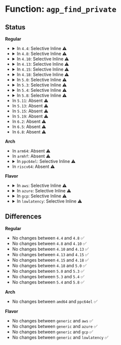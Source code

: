 # Function: <code>agp_find_private</code>

## Status
<b>Regular</b>
<ul>
<li>
<details>
<summary>In <code>4.4</code>: Selective Inline ⚠️</summary>

```c
struct agp_file_private *agp_find_private(pid_t pid);
```

**Collision:** Unique Global

**Inline:** Selective

**Transformation:** False

**Instances:**

```
In drivers/char/agp/frontend.c (ffffffff8151b662)
Location: drivers/char/agp/frontend.c:215
Inline: True
Inline callers:
  - drivers/char/agp/frontend.c:agp_controller_make_current
  - drivers/char/agp/frontend.c:agp_release
  - drivers/char/agp/frontend.c:agp_ioctl
  - drivers/char/agp/frontend.c:agp_ioctl
```
**Symbols:**

```
ffffffff8151bcd0-ffffffff8151bcff: agp_find_private (STB_GLOBAL)
```
</details>
</li>
<li>
<details>
<summary>In <code>4.8</code>: Selective Inline ⚠️</summary>

```c
struct agp_file_private *agp_find_private(pid_t pid);
```

**Collision:** Unique Global

**Inline:** Selective

**Transformation:** False

**Instances:**

```
In drivers/char/agp/frontend.c (ffffffff8156f314)
Location: drivers/char/agp/frontend.c:215
Inline: True
Inline callers:
  - drivers/char/agp/frontend.c:agp_ioctl
  - drivers/char/agp/frontend.c:agp_ioctl
  - drivers/char/agp/frontend.c:agp_release
  - drivers/char/agp/frontend.c:agp_controller_make_current
```
**Symbols:**

```
ffffffff8156ea10-ffffffff8156ea3b: agp_find_private (STB_GLOBAL)
```
</details>
</li>
<li>
<details>
<summary>In <code>4.10</code>: Selective Inline ⚠️</summary>

```c
struct agp_file_private *agp_find_private(pid_t pid);
```

**Collision:** Unique Global

**Inline:** Selective

**Transformation:** False

**Instances:**

```
In drivers/char/agp/frontend.c (ffffffff8159b9d4)
Location: drivers/char/agp/frontend.c:215
Inline: True
Inline callers:
  - drivers/char/agp/frontend.c:agp_ioctl
  - drivers/char/agp/frontend.c:agp_ioctl
  - drivers/char/agp/frontend.c:agp_release
  - drivers/char/agp/frontend.c:agp_controller_make_current
```
**Symbols:**

```
ffffffff8159b0d0-ffffffff8159b0fb: agp_find_private (STB_GLOBAL)
```
</details>
</li>
<li>
<details>
<summary>In <code>4.13</code>: Selective Inline ⚠️</summary>

```c
struct agp_file_private *agp_find_private(pid_t pid);
```

**Collision:** Unique Global

**Inline:** Selective

**Transformation:** False

**Instances:**

```
In drivers/char/agp/frontend.c (ffffffff815af866)
Location: drivers/char/agp/frontend.c:215
Inline: True
Inline callers:
  - drivers/char/agp/frontend.c:agp_ioctl
  - drivers/char/agp/frontend.c:agp_ioctl
  - drivers/char/agp/frontend.c:agp_release
  - drivers/char/agp/frontend.c:agp_controller_make_current
```
**Symbols:**

```
ffffffff815af130-ffffffff815af15b: agp_find_private (STB_GLOBAL)
```
</details>
</li>
<li>
<details>
<summary>In <code>4.15</code>: Selective Inline ⚠️</summary>

```c
struct agp_file_private *agp_find_private(pid_t pid);
```

**Collision:** Unique Global

**Inline:** Selective

**Transformation:** False

**Instances:**

```
In drivers/char/agp/frontend.c (ffffffff816163d6)
Location: drivers/char/agp/frontend.c:215
Inline: True
Inline callers:
  - drivers/char/agp/frontend.c:agp_ioctl
  - drivers/char/agp/frontend.c:agp_ioctl
  - drivers/char/agp/frontend.c:agp_release
  - drivers/char/agp/frontend.c:agp_controller_make_current
```
**Symbols:**

```
ffffffff81615ca0-ffffffff81615ccb: agp_find_private (STB_GLOBAL)
```
</details>
</li>
<li>
<details>
<summary>In <code>4.18</code>: Selective Inline ⚠️</summary>

```c
struct agp_file_private *agp_find_private(pid_t pid);
```

**Collision:** Unique Global

**Inline:** Selective

**Transformation:** False

**Instances:**

```
In drivers/char/agp/frontend.c (ffffffff816501c3)
Location: drivers/char/agp/frontend.c:215
Inline: True
Inline callers:
  - drivers/char/agp/frontend.c:agp_ioctl
  - drivers/char/agp/frontend.c:agp_ioctl
  - drivers/char/agp/frontend.c:agp_release
  - drivers/char/agp/frontend.c:agp_controller_make_current
Direct callers:
  - drivers/char/agp/compat_ioctl.c:compat_agp_ioctl
  - drivers/char/agp/compat_ioctl.c:compat_agp_ioctl
```
**Symbols:**

```
ffffffff8164fa10-ffffffff8164fa3b: agp_find_private (STB_GLOBAL)
```
</details>
</li>
<li>
<details>
<summary>In <code>5.0</code>: Selective Inline ⚠️</summary>

```c
struct agp_file_private *agp_find_private(pid_t pid);
```

**Collision:** Unique Global

**Inline:** Selective

**Transformation:** False

**Instances:**

```
In drivers/char/agp/frontend.c (ffffffff8166e35f)
Location: drivers/char/agp/frontend.c:215
Inline: True
Inline callers:
  - drivers/char/agp/frontend.c:agp_ioctl
  - drivers/char/agp/frontend.c:agp_ioctl
  - drivers/char/agp/frontend.c:agp_release
  - drivers/char/agp/frontend.c:agp_controller_make_current
Direct callers:
  - drivers/char/agp/compat_ioctl.c:compat_agp_ioctl
  - drivers/char/agp/compat_ioctl.c:compat_agp_ioctl
```
**Symbols:**

```
ffffffff8166dbc0-ffffffff8166dbeb: agp_find_private (STB_GLOBAL)
```
</details>
</li>
<li>
<details>
<summary>In <code>5.3</code>: Selective Inline ⚠️</summary>

```c
struct agp_file_private *agp_find_private(pid_t pid);
```

**Collision:** Unique Global

**Inline:** Selective

**Transformation:** False

**Instances:**

```
In drivers/char/agp/frontend.c (ffffffff816a3a43)
Location: drivers/char/agp/frontend.c:215
Inline: True
Inline callers:
  - drivers/char/agp/frontend.c:agp_release
  - drivers/char/agp/frontend.c:agp_controller_make_current
Direct callers:
  - drivers/char/agp/compat_ioctl.c:compat_agp_ioctl
  - drivers/char/agp/compat_ioctl.c:compat_agp_ioctl
```
**Symbols:**

```
ffffffff816a3760-ffffffff816a3786: agp_find_private (STB_GLOBAL)
```
</details>
</li>
<li>
<details>
<summary>In <code>5.4</code>: Selective Inline ⚠️</summary>

```c
struct agp_file_private *agp_find_private(pid_t pid);
```

**Collision:** Unique Global

**Inline:** Selective

**Transformation:** False

**Instances:**

```
In drivers/char/agp/frontend.c (ffffffff816c6c7f)
Location: drivers/char/agp/frontend.c:215
Inline: True
Inline callers:
  - drivers/char/agp/frontend.c:agp_ioctl
  - drivers/char/agp/frontend.c:agp_ioctl
  - drivers/char/agp/frontend.c:agp_release
  - drivers/char/agp/frontend.c:agp_controller_make_current
Direct callers:
  - drivers/char/agp/compat_ioctl.c:compat_agp_ioctl
  - drivers/char/agp/compat_ioctl.c:compat_agp_ioctl
```
**Symbols:**

```
ffffffff816c64f0-ffffffff816c6516: agp_find_private (STB_GLOBAL)
```
</details>
</li>
<li>
<details>
<summary>In <code>5.8</code>: Selective Inline ⚠️</summary>

```c
struct agp_file_private *agp_find_private(pid_t pid);
```

**Collision:** Unique Global

**Inline:** Selective

**Transformation:** False

**Instances:**

```
In drivers/char/agp/frontend.c (ffffffff8177a8a1)
Location: drivers/char/agp/frontend.c:213
Inline: True
Inline callers:
  - drivers/char/agp/frontend.c:agp_controller_release_current
  - drivers/char/agp/frontend.c:agp_controller_make_current
```
**Symbols:**

```
ffffffff8177aef0-ffffffff8177af16: agp_find_private (STB_GLOBAL)
```
</details>
</li>
<li>
In <code>5.11</code>: Absent ⚠️
</li>
<li>
In <code>5.13</code>: Absent ⚠️
</li>
<li>
In <code>5.15</code>: Absent ⚠️
</li>
<li>
In <code>5.19</code>: Absent ⚠️
</li>
<li>
In <code>6.2</code>: Absent ⚠️
</li>
<li>
In <code>6.5</code>: Absent ⚠️
</li>
<li>
In <code>6.8</code>: Absent ⚠️
</li>
</ul>
<b>Arch</b>
<ul>
<li>
In <code>arm64</code>: Absent ⚠️
</li>
<li>
In <code>armhf</code>: Absent ⚠️
</li>
<li>
<details>
<summary>In <code>ppc64el</code>: Selective Inline ⚠️</summary>

```c
struct agp_file_private *agp_find_private(pid_t pid);
```

**Collision:** Unique Global

**Inline:** Selective

**Transformation:** False

**Instances:**

```
In drivers/char/agp/frontend.c (c000000000953750)
Location: drivers/char/agp/frontend.c:215
Inline: True
Inline callers:
  - drivers/char/agp/frontend.c:agp_release
  - drivers/char/agp/frontend.c:agp_controller_make_current
```
**Symbols:**

```
c000000000953280-c0000000009532d0: agp_find_private (STB_GLOBAL)
```
</details>
</li>
<li>
In <code>riscv64</code>: Absent ⚠️
</li>
</ul>
<b>Flavor</b>
<ul>
<li>
<details>
<summary>In <code>aws</code>: Selective Inline ⚠️</summary>

```c
struct agp_file_private *agp_find_private(pid_t pid);
```

**Collision:** Unique Global

**Inline:** Selective

**Transformation:** False

**Instances:**

```
In drivers/char/agp/frontend.c (ffffffff8168c6cf)
Location: drivers/char/agp/frontend.c:215
Inline: True
Inline callers:
  - drivers/char/agp/frontend.c:agp_ioctl
  - drivers/char/agp/frontend.c:agp_ioctl
  - drivers/char/agp/frontend.c:agp_release
  - drivers/char/agp/frontend.c:agp_controller_make_current
Direct callers:
  - drivers/char/agp/compat_ioctl.c:compat_agp_ioctl
  - drivers/char/agp/compat_ioctl.c:compat_agp_ioctl
```
**Symbols:**

```
ffffffff8168bf40-ffffffff8168bf66: agp_find_private (STB_GLOBAL)
```
</details>
</li>
<li>
<details>
<summary>In <code>azure</code>: Selective Inline ⚠️</summary>

```c
struct agp_file_private *agp_find_private(pid_t pid);
```

**Collision:** Unique Global

**Inline:** Selective

**Transformation:** False

**Instances:**

```
In drivers/char/agp/frontend.c (ffffffff8166a0cf)
Location: drivers/char/agp/frontend.c:215
Inline: True
Inline callers:
  - drivers/char/agp/frontend.c:agp_ioctl
  - drivers/char/agp/frontend.c:agp_ioctl
  - drivers/char/agp/frontend.c:agp_release
  - drivers/char/agp/frontend.c:agp_controller_make_current
Direct callers:
  - drivers/char/agp/compat_ioctl.c:compat_agp_ioctl
  - drivers/char/agp/compat_ioctl.c:compat_agp_ioctl
```
**Symbols:**

```
ffffffff81669940-ffffffff81669966: agp_find_private (STB_GLOBAL)
```
</details>
</li>
<li>
<details>
<summary>In <code>gcp</code>: Selective Inline ⚠️</summary>

```c
struct agp_file_private *agp_find_private(pid_t pid);
```

**Collision:** Unique Global

**Inline:** Selective

**Transformation:** False

**Instances:**

```
In drivers/char/agp/frontend.c (ffffffff816ba93f)
Location: drivers/char/agp/frontend.c:215
Inline: True
Inline callers:
  - drivers/char/agp/frontend.c:agp_ioctl
  - drivers/char/agp/frontend.c:agp_ioctl
  - drivers/char/agp/frontend.c:agp_release
  - drivers/char/agp/frontend.c:agp_controller_make_current
Direct callers:
  - drivers/char/agp/compat_ioctl.c:compat_agp_ioctl
  - drivers/char/agp/compat_ioctl.c:compat_agp_ioctl
```
**Symbols:**

```
ffffffff816ba1b0-ffffffff816ba1d6: agp_find_private (STB_GLOBAL)
```
</details>
</li>
<li>
<details>
<summary>In <code>lowlatency</code>: Selective Inline ⚠️</summary>

```c
struct agp_file_private *agp_find_private(pid_t pid);
```

**Collision:** Unique Global

**Inline:** Selective

**Transformation:** False

**Instances:**

```
In drivers/char/agp/frontend.c (ffffffff816d4f0f)
Location: drivers/char/agp/frontend.c:215
Inline: True
Inline callers:
  - drivers/char/agp/frontend.c:agp_ioctl
  - drivers/char/agp/frontend.c:agp_ioctl
  - drivers/char/agp/frontend.c:agp_release
  - drivers/char/agp/frontend.c:agp_controller_make_current
Direct callers:
  - drivers/char/agp/compat_ioctl.c:compat_agp_ioctl
  - drivers/char/agp/compat_ioctl.c:compat_agp_ioctl
```
**Symbols:**

```
ffffffff816d4780-ffffffff816d47a6: agp_find_private (STB_GLOBAL)
```
</details>
</li>
</ul>

## Differences
<b>Regular</b>
<ul>
<li>
No changes between <code>4.4</code> and <code>4.8</code> ✅
</li>
<li>
No changes between <code>4.8</code> and <code>4.10</code> ✅
</li>
<li>
No changes between <code>4.10</code> and <code>4.13</code> ✅
</li>
<li>
No changes between <code>4.13</code> and <code>4.15</code> ✅
</li>
<li>
No changes between <code>4.15</code> and <code>4.18</code> ✅
</li>
<li>
No changes between <code>4.18</code> and <code>5.0</code> ✅
</li>
<li>
No changes between <code>5.0</code> and <code>5.3</code> ✅
</li>
<li>
No changes between <code>5.3</code> and <code>5.4</code> ✅
</li>
<li>
No changes between <code>5.4</code> and <code>5.8</code> ✅
</li>
</ul>
<b>Arch</b>
<ul>
<li>
No changes between <code>amd64</code> and <code>ppc64el</code> ✅
</li>
</ul>
<b>Flavor</b>
<ul>
<li>
No changes between <code>generic</code> and <code>aws</code> ✅
</li>
<li>
No changes between <code>generic</code> and <code>azure</code> ✅
</li>
<li>
No changes between <code>generic</code> and <code>gcp</code> ✅
</li>
<li>
No changes between <code>generic</code> and <code>lowlatency</code> ✅
</li>
</ul>
